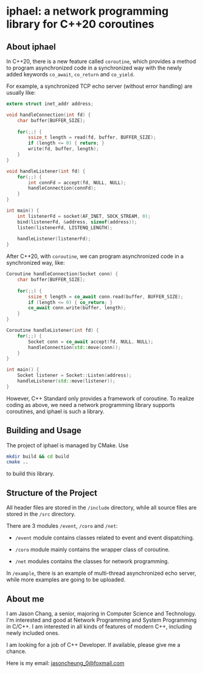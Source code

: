 # iphael: a network programming library for C++20 coroutines

## About iphael

In C++20, there is a new feature called ``coroutine``, which
provides a method to program asynchronized code in a 
synchronized way with the newly added keywords ``co_await``,
``co_return`` and ``co_yield``.

For example, a synchronized TCP echo server (without error
handling) are usually like:
```c
extern struct inet_addr address;

void handleConnection(int fd) {
    char buffer[BUFFER_SIZE];
    
    for(;;) {
        ssize_t length = read(fd, buffer, BUFFER_SIZE);
        if (length <= 0) { return; }
        write(fd, buffer, length);
    }
}

void handleListener(int fd) {
    for(;;) {
        int connFd = accept(fd, NULL, NULL);
        handleConnection(connFd);
    }
}

int main() {
    int listenerFd = socket(AF_INET, SOCK_STREAM, 0);
    bind(listenerFd, &address, sizeof(address));
    listen(listenerFd, LISTENQ_LENGTH);
    
    handleListener(listenerFd);
}

```

After C++20, with ``coroutine``, we can program 
asynchronized code in a synchronized way, like:
```c++
Coroutine handleConnection(Socket conn) {
    char buffer[BUFFER_SIZE];
    
    for(;;) {
        ssize_t length = co_await conn.read(buffer, BUFFER_SIZE);
        if (length <= 0) { co_return; }
        co_await conn.write(buffer, length);
    }
}

Coroutine handleListener(int fd) {
    for(;;) {
        Socket conn = co_await accept(fd, NULL, NULL);
        handleConnection(std::move(conn));
    }
}

int main() {
    Socket listener = Socket::Listen(address);
    handleListener(std::move(listener));
}
```

However, C++ Standard only provides a framework of coroutine.
To realize coding as above, we need a network programming
library supports coroutines, and iphael is such a library.

## Building and Usage
The project of iphael is managed by CMake. Use
```bash
mkdir build && cd build
cmake ..
```
to build this library.

## Structure of the Project

All header files are stored in the `/include` directory, 
while all source files are stored in the `/src` directory.

There are 3 modules `/event`, `/coro` and `/net`:

* `/event` module contains classes related to event
and event dispatching.

* `/coro` module mainly contains the wrapper class of
coroutine.

* `/net` modules contains the classes for network 
programming.

In `/example`, there is an example of multi-thread
asynchronized echo server, while more examples are going to
be uploaded.

## About me
I am Jason Chang, a senior, majoring in Computer Science 
and Technology. I'm interested and good at Network Programming and System 
Programming in C/C++. I am interested in all kinds of features of modern C++, 
including newly included ones. 

I am looking for a job of C++ Developer. If available, 
please give me a chance.

Here is my email: jasoncheung_0@foxmail.com